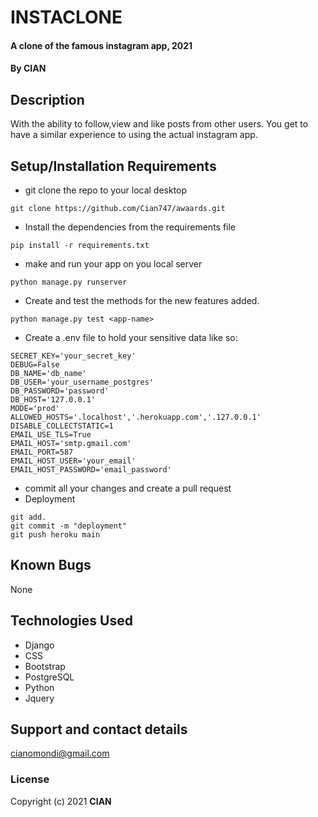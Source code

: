 # INSTACLONE
#### A clone of the famous instagram app, 2021
#### By **CIAN**
## Description
With the ability to follow,view and like posts from other users. You get to have a similar experience to using the actual instagram app. 
## Setup/Installation Requirements
* git clone the repo to your local desktop
```
git clone https://github.com/Cian747/awaards.git
```
* Install the dependencies from the requirements file
```
pip install -r requirements.txt
```
* make and run your app on you local server
```
python manage.py runserver
```
* Create and test the methods for the new features added.
```
python manage.py test <app-name>
```
* Create a .env file to hold your sensitive data like so:
```
SECRET_KEY='your_secret_key'
DEBUG=False 
DB_NAME='db_name'
DB_USER='your_username_postgres'
DB_PASSWORD='password'
DB_HOST='127.0.0.1'
MODE='prod' 
ALLOWED_HOSTS='.localhost','.herokuapp.com','.127.0.0.1'
DISABLE_COLLECTSTATIC=1
EMAIL_USE_TLS=True
EMAIL_HOST='smtp.gmail.com'
EMAIL_PORT=587
EMAIL_HOST_USER='your_email'
EMAIL_HOST_PASSWORD='email_password'

```
* commit all your changes and create a pull request
* Deployment
```
git add.
git commit -m "deployment"
git push heroku main
```

## Known Bugs
None
## Technologies Used
* Django
* CSS
* Bootstrap
* PostgreSQL
* Python
* Jquery
## Support and contact details
cianomondi@gmail.com
### License

Copyright (c) 2021 **CIAN**